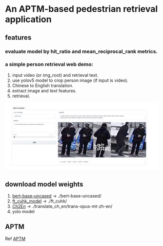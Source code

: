 # An APTM-based pedestrian retrieval application

## features
### evaluate model by hit_ratio and mean_reciprocal_rank metrics.
### a simple person retrieval web demo:
1. input video (or img_root) and retrieval text.
2. use yolov5 model to crop person image (if input is video).
3. Chinese to English translation.
3. extract image and text features.
4. retrieval.
<div align="center"><img src="assets/web_demo.jpg" width="900"></div>


## download model weights
1. [bert-base-uncased](https://huggingface.co/google-bert/bert-base-uncased) -> ./bert-base-uncased/
2. [ft_cuhk_model](https://github.com/Shuyu-XJTU/APTM) -> ./ft_cuhk/
3. [Ch2En](https://huggingface.co/liam168/trans-opus-mt-en-zh) -> ./translate_ch_en/trans-opus-mt-zh-en/
4. yolo model

## APTM
Ref [APTM](https://github.com/Shuyu-XJTU/APTM)
